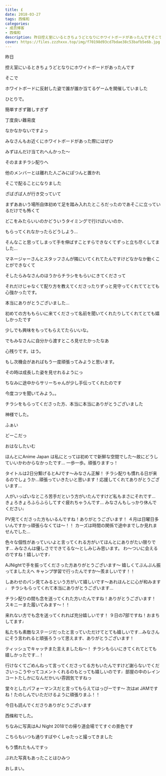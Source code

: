 ```yaml
---
title: £
date: 2018-03-27
tags: 西條和
categories: 
- 成员博客
- 西條和
description: 昨日控え室にいるときちょうどとなりにホワイトボードがあったんですそこでホワイトボードに反射した姿で誰が誰か当てるゲームを開催してい...
cover: https://files.zzzhxxx.top/img/f70198d93cd7bdae38c53bafb5e6b.jpg 
---
```








昨日






控え室にいるときちょうどとなりにホワイトボードがあったんです








そこで










ホワイトボードに反射した姿で誰が誰か当てるゲームを開催していました







ひとりで。









簡単すぎず難しすぎず








丁度良い難易度









なかなかないですよっ








みなさんもお近くにホワイトボードがあった際にはぜひ










みずはんだけ当てれへんかった〜











そのままチラシ配りへ









他のメンバーとは離れた人ごみにぽつんと置かれ









そこで配ることになりました









ざばざば人が行き交っていて








まずああいう場所自体初めて足を踏み入れたところだったのであそこに立っているだけでも怖くて













どこをみたらいいのかどういうタイミングで行けばいいのか、









もらってくれなかったらどうしよう…








そんなこと思ってしまって手を伸ばすことすらできなくてずっと立ち尽くしてました…









マネージャーさんとスタッフさんが隣にいてくれてたんですけどなかなか動くことができなくて









そしたらみなさんのほうからチラシをもらいにきてくださって








それだけじゃなくて配り方を教えてくださったりずっと見守ってくれててとても心強かったです。








本当にありがとうございました…












初めての方ももらいに来てくださって名前を聞いてくれたりしてくれてとても嬉しかったです










少しでも興味をもってもらえてたらいいな。











でもみなさんに自分から渡すところ見せたかったなあ









心残りです。はう。









もし次機会があればもう一度頑張ってみようと思います。










その時は成長した姿を見せれるようにっ










ちなみに途中からサリーちゃんが少し手伝ってくれたのです










今度コツを聞いてみよう。。












チラシをもらってくださった方、本当に本当にありがとうございました









神様でした。














ふぁい







どーこだっ











おはなしたいむ



ほんとにAnime Japan は私にとっては初めてで新鮮な空間でした〜故にどうしていいかわからなかったです…
一歩一歩。頑張りますっ！





タイトルは2日分繋げるとAJです〜みなさん正解！
チラシ配りも慣れる日が来るのでしょうか…頑張っていきたいと思います！応援してくれてありがとうございます…






人がいっぱいなところ苦手だという方がいたんですけど私もまさにそれです…
きょろきょろふらふらしてすぐ疲れちゃうんです…
みなさんもしっかり休んでください♩







PV見てくださった方もいるんですね！ありがとうございます！
４月は日曜日多いんですかっ頑張らなくては〜！！
カーズは時間の関係で途中までしか見れませんでした…






色々な個性があっていいよと言ってくれる方がいてほんとにありがたい限りです…
みなさんは優しさでできてるな〜としみじみ思います。
わ〜ついに会えるのですね！嬉しいです♩





AJNightで手を振ってくださった方ありがとうございます〜
嬉しくてぶんぶん振ってましたえへ
キャンプ学習で行ったんですか〜羨ましいです！！






しあわせのパン見てみるという方がいて嬉しいです〜あれほんとに心が和みます♩
チラシもらってくれて本当にありがとうございます…




チラシ配りの間も念を送ってくれた方いたんですね！ありがとうございます！
スキニーまた履いてみます〜！！





来れない方でも念を送ってくれれば充分嬉しいです！
９日の7部ですね！おまちしてます♩




私たちも素敵なステージだったと言っていただけてとても嬉しいです…みなさんにそう言われると頑張ろうって思えます、ありがとうございます！




ティッシュでキャッチまた言えましたね〜！
チラシもらいにきてくれてとても嬉しかったです…！





行けなくてごめんねって言ってくださってる方もいたんですけど謝らないでくださいっこうやってコメントくれるのもとっても嬉しいのです♩部屋の中のレインコートたしかになんだかいい雰囲気ですねっ






堂々としたパフォーマンスだと言ってもらえてはっぴーです〜
次はat JAMですね！たのしんでいただけるように頑張りまふ！！






今日も読んでくださりありがとうございます






西條和でした。








ちなみに写真はAJ Night 2018での帰り道会場でてすぐの景色です









こちらもいつも通りすばやくしゅたっと撮ってきました









もう慣れたもんですっ

















ぶれた写真もあったことはひみつ








おしまい。



